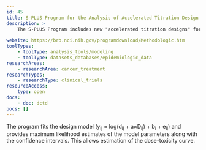 ```yaml
---
id: 45
title: S-PLUS Program for the Analysis of Accelerated Titration Design
description: >
    The S-PLUS Program includes new "accelerated titration designs" for phase I clinical trials, along with a dose–toxicity model which can be used to evaluate the toxicity data. The dose–toxicity model can be used by investigators conducting phase I studies to assign the phase II starting dose.
    
website: https://brb.nci.nih.gov/programdownload/Methodologic.htm
toolTypes:
    - toolType: analysis_tools/modeling
    - toolType: datasets_databases/epidemiologic_data
researchAreas:
    - researchArea: cancer_treatment
researchTypes:
    - researchType: clinical_trials
resourceAccess:
    type: open
docs:
    - doc: dctd
pocs: []        
---
```

The program fits the design model (y<sub>ij</sub> = log(d<sub>ij</sub> + a×D<sub>ij</sub>) + b<sub>i</sub> + e<sub>ij</sub>) and provides maximum likelihood estimates of the model parameters along with the confidence intervals. This allows estimation of the dose-toxicity curve.